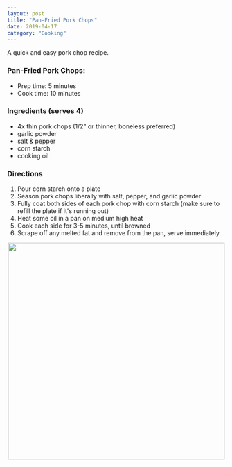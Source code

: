 ```yaml
---
layout: post
title: "Pan-Fried Pork Chops"
date: 2019-04-17
category: "Cooking"
---
```

A quick and easy pork chop recipe.

### Pan-Fried Pork Chops:
- Prep time: 5 minutes
- Cook time: 10 minutes

### Ingredients (serves 4)
- 4x thin pork chops (1/2" or thinner, boneless preferred)
- garlic powder
- salt & pepper
- corn starch
- cooking oil

### Directions
1. Pour corn starch onto a plate
2. Season pork chops liberally with salt, pepper, and garlic powder
3. Fully coat both sides of each pork chop with corn starch (make sure to refill the plate if it's running out)
4. Heat some oil in a pan on medium high heat
5. Cook each side for 3-5 minutes, until browned
6. Scrape off any melted fat and remove from the pan, serve immediately

<p align="center">
  <img height="500" src="https://yangdanny97.github.io/misc/cooking/porkchops.JPG">
</p>